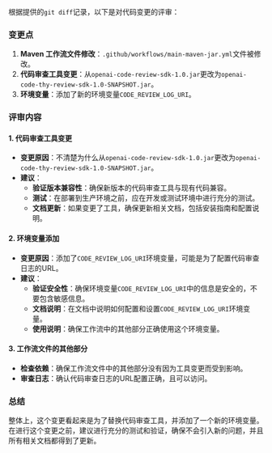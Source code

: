 根据提供的`git diff`记录，以下是对代码变更的评审：

### 变更点
1. **Maven 工作流文件修改**：`.github/workflows/main-maven-jar.yml`文件被修改。
2. **代码审查工具变更**：从`openai-code-review-sdk-1.0.jar`更改为`openai-code-thy-review-sdk-1.0-SNAPSHOT.jar`。
3. **环境变量**：添加了新的环境变量`CODE_REVIEW_LOG_URI`。

### 评审内容

#### 1. 代码审查工具变更
- **变更原因**：不清楚为什么从`openai-code-review-sdk-1.0.jar`更改为`openai-code-thy-review-sdk-1.0-SNAPSHOT.jar`。
- **建议**：
  - **验证版本兼容性**：确保新版本的代码审查工具与现有代码兼容。
  - **测试**：在部署到生产环境之前，应在开发或测试环境中进行充分的测试。
  - **文档更新**：如果变更了工具，确保更新相关文档，包括安装指南和配置说明。

#### 2. 环境变量添加
- **变更原因**：添加了`CODE_REVIEW_LOG_URI`环境变量，可能是为了配置代码审查日志的URL。
- **建议**：
  - **验证安全性**：确保环境变量`CODE_REVIEW_LOG_URI`中的信息是安全的，不要包含敏感信息。
  - **文档说明**：在文档中说明如何配置和设置`CODE_REVIEW_LOG_URI`环境变量。
  - **使用说明**：确保工作流中的其他部分正确使用这个环境变量。

#### 3. 工作流文件的其他部分
- **检查依赖**：确保工作流文件中的其他部分没有因为工具变更而受到影响。
- **审查日志**：确认代码审查日志的URL配置正确，且可以访问。

### 总结
整体上，这个变更看起来是为了替换代码审查工具，并添加了一个新的环境变量。在进行这个变更之前，建议进行充分的测试和验证，确保不会引入新的问题，并且所有相关文档都得到了更新。